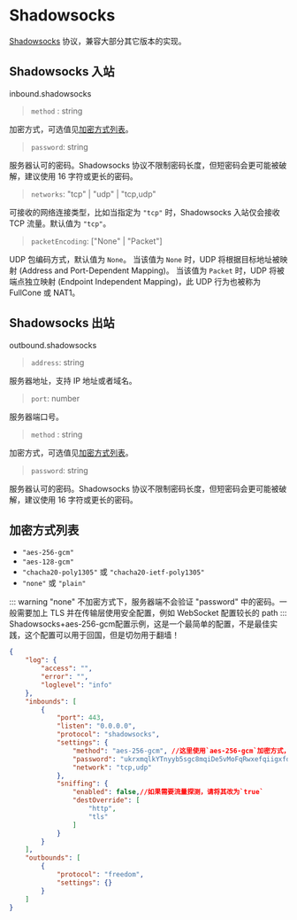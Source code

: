 # Shadowsocks

[Shadowsocks](https://shadowsocks.org) 协议，兼容大部分其它版本的实现。

## Shadowsocks 入站

inbound.shadowsocks

> `method` : string

加密方式，可选值见[加密方式列表](#加密方式列表)。

> `password`: string

服务器认可的密码。Shadowsocks 协议不限制密码长度，但短密码会更可能被破解，建议使用 16 字符或更长的密码。

> `networks`: "tcp" | "udp" | "tcp,udp"

可接收的网络连接类型，比如当指定为 `"tcp"` 时，Shadowsocks 入站仅会接收 TCP 流量。默认值为 `"tcp"`。

> `packetEncoding`:  \["None" | "Packet"\]

UDP 包编码方式，默认值为 `None`。
当该值为 `None` 时，UDP 将根据目标地址被映射 (Address and Port-Dependent Mapping)。
当该值为 `Packet` 时，UDP 将被端点独立映射 (Endpoint Independent Mapping)，此 UDP 行为也被称为 FullCone 或 NAT1。

## Shadowsocks 出站

outbound.shadowsocks

> `address`: string

服务器地址，支持 IP 地址或者域名。

> `port`: number

服务器端口号。

> `method` : string

加密方式，可选值见[加密方式列表](#加密方式列表)。

> `password`: string

服务器认可的密码。Shadowsocks 协议不限制密码长度，但短密码会更可能被破解，建议使用 16 字符或更长的密码。

## 加密方式列表

* `"aes-256-gcm"`
* `"aes-128-gcm"`
* `"chacha20-poly1305"` 或 `"chacha20-ietf-poly1305"`
* `"none"` 或 `"plain"`

::: warning
"none" 不加密方式下，服务器端不会验证 "password" 中的密码。一般需要加上 TLS 并在传输层使用安全配置，例如 WebSocket 配置较长的 path
:::
Shadowsocks+aes-256-gcm配置示例，这是一个最简单的配置，不是最佳实践，这个配置可以用于回国，但是切勿用于翻墙！
```json
{
    "log": {
        "access": "",
        "error": "",
        "loglevel": "info"
    },
    "inbounds": [
        {
            "port": 443,
            "listen": "0.0.0.0",
            "protocol": "shadowsocks",
            "settings": {
                "method": "aes-256-gcm", //这里使用`aes-256-gcm`加密方式，如果你的CPU不带aes加密指令集也可以使用`"chacha20-poly1305"` 或 `"chacha20-ietf-poly1305"`
                "password": "ukrxmqlkYTnyyb5sgc8mqiDe5vMoFqRwxefqiigxfdzgigLASE=", //更改这里的密码，让他变得更加复杂
                "network": "tcp,udp"
            },
            "sniffing": {
                "enabled": false,//如果需要流量探测，请将其改为`true`
                "destOverride": [
                    "http",
                    "tls"
                ]
            }
        }
    ],
    "outbounds": [
        {
            "protocol": "freedom",
            "settings": {}
        }
    ]
}
```
